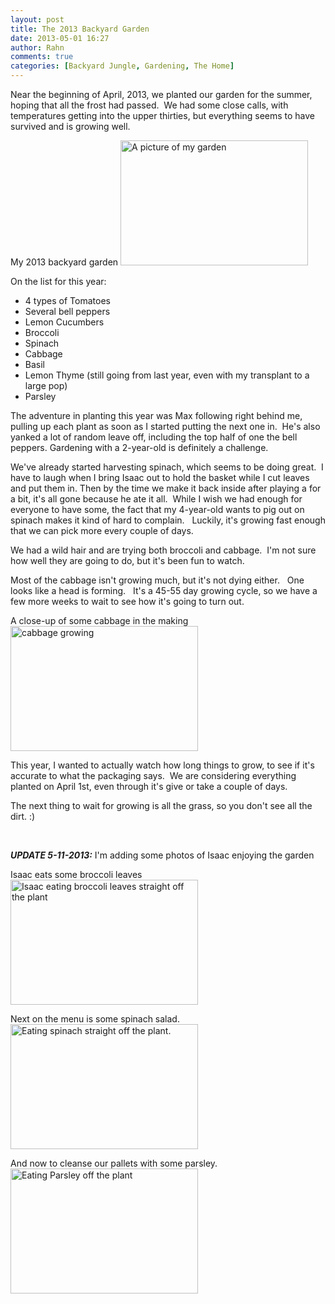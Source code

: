```yaml
---
layout: post
title: The 2013 Backyard Garden
date: 2013-05-01 16:27
author: Rahn
comments: true
categories: [Backyard Jungle, Gardening, The Home]
---
```

Near the beginning of April, 2013, we planted our garden for the summer, hoping that all the frost had passed.  We had some close calls, with temperatures getting into the upper thirties, but everything seems to have survived and is growing well.

My 2013 backyard garden
<a href="http://gonesomewhere.com/wp-content/uploads/2013/04/The-Garden-2013.jpg"><img class="size-medium wp-image-1392" alt="A picture of my garden" src="http://gonesomewhere.com/wp-content/uploads/2013/04/The-Garden-2013-300x200.jpg" width="300" height="200" /></a>

On the list for this year:
<ul>
	<li><span style="line-height: 13px;">4 types of Tomatoes</span></li>
	<li>Several bell peppers</li>
	<li>Lemon Cucumbers</li>
	<li>Broccoli</li>
	<li>Spinach</li>
	<li>Cabbage</li>
	<li>Basil</li>
	<li>Lemon Thyme (still going from last year, even with my transplant to a large pop)</li>
	<li>Parsley</li>
</ul>
The adventure in planting this year was Max following right behind me, pulling up each plant as soon as I started putting the next one in.  He's also yanked a lot of random leave off, including the top half of one the bell peppers. Gardening with a 2-year-old is definitely a challenge.

We've already started harvesting spinach, which seems to be doing great.  I have to laugh when I bring Isaac out to hold the basket while I cut leaves and put them in. Then by the time we make it back inside after playing a for a bit, it's all gone because he ate it all.  While I wish we had enough for everyone to have some, the fact that my 4-year-old wants to pig out on spinach makes it kind of hard to complain.   Luckily, it's growing fast enough that we can pick more every couple of days.

We had a wild hair and are trying both broccoli and cabbage.  I'm not sure how well they are going to do, but it's been fun to watch.

Most of the cabbage isn't growing much, but it's not dying either.   One looks like a head is forming.   It's a 45-55 day growing cycle, so we have a few more weeks to wait to see how it's going to turn out.

A close-up of some cabbage in the making
<a href="http://gonesomewhere.com/wp-content/uploads/2013/04/Cabbage-in-the-making.jpg"><img class="size-medium wp-image-1391 " alt="cabbage growing" src="http://gonesomewhere.com/wp-content/uploads/2013/04/Cabbage-in-the-making-300x200.jpg" width="300" height="200" /></a> 

This year, I wanted to actually watch how long things to grow, to see if it's accurate to what the packaging says.  We are considering everything planted on April 1st, even through it's give or take a couple of days.

The next thing to wait for growing is all the grass, so you don't see all the dirt. :)

&nbsp;

<strong><em>UPDATE 5-11-2013:</em></strong><em> </em>I'm adding some photos of Isaac enjoying the garden

Isaac eats some broccoli leaves
<a href="http://gonesomewhere.com/wp-content/uploads/2013/05/Isaac-eating-Broccoli-2013-05.jpg"><img class="size-medium wp-image-1404" alt="Isaac eating broccoli leaves straight off the plant" src="http://gonesomewhere.com/wp-content/uploads/2013/05/Isaac-eating-Broccoli-2013-05-300x200.jpg" width="300" height="200" /></a>

Next on the menu is some spinach salad.
<a href="http://gonesomewhere.com/wp-content/uploads/2013/05/Isaac-eating-Spinach-2013-05.jpg"><img class="size-medium wp-image-1406" alt="Eating spinach straight off the plant." src="http://gonesomewhere.com/wp-content/uploads/2013/05/Isaac-eating-Spinach-2013-05-300x200.jpg" width="300" height="200" /></a> 

And now to cleanse our pallets with some parsley.
<a href="http://gonesomewhere.com/wp-content/uploads/2013/05/Isaac-eating-Parsley-2013-05.jpg"><img class="size-medium wp-image-1405" alt="Eating Parsley off the plant" src="http://gonesomewhere.com/wp-content/uploads/2013/05/Isaac-eating-Parsley-2013-05-300x200.jpg" width="300" height="200" /></a> 

